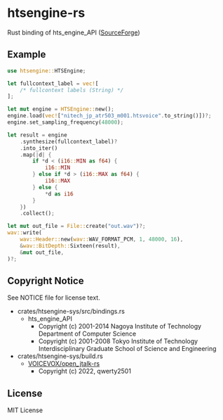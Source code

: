 # htsengine-rs

Rust binding of hts_engine_API ([SourceForge](https://hts-engine.sourceforge.net))

## Example

```rs
use htsengine::HTSEngine;

let fullcontext_label = vec![
    /* fullcontext labels (String) */
];

let mut engine = HTSEngine::new();
engine.load(vec!["nitech_jp_atr503_m001.htsvoice".to_string()])?;
engine.set_sampling_frequency(48000);

let result = engine
    .synthesize(fullcontext_label)?
    .into_iter()
    .map(|d| {
        if *d < (i16::MIN as f64) {
            i16::MIN
        } else if *d > (i16::MAX as f64) {
            i16::MAX
        } else {
            *d as i16
        }
    })
    .collect();

let mut out_file = File::create("out.wav")?;
wav::write(
    wav::Header::new(wav::WAV_FORMAT_PCM, 1, 48000, 16),
    &wav::BitDepth::Sixteen(result),
    &mut out_file,
)?;
```

## Copyright Notice

See NOTICE file for license text.

- crates/htsengine-sys/src/bindings.rs
  - hts_engine_API
    - Copyright (c) 2001-2014  Nagoya Institute of Technology Department of Computer Science
    - Copyright (c) 2001-2008  Tokyo Institute of Technology Interdisciplinary Graduate School of Science and Engineering
- crates/htsengine-sys/build.rs
  - [VOICEVOX/open_jtalk-rs](https://github.com/VOICEVOX/open_jtalk-rs)
    - Copyright (c) 2022, qwerty2501

## License

MIT License
